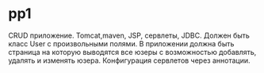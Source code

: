 # pp1
CRUD приложение. Tomcat,maven, JSP, сервлеты, JDBC. Должен быть класс User  с произвольными полями.
В приложении должна быть страница на которую выводятся все юзеры с возможностью добавлять, 
удалять и изменять юзера. Конфигурация сервлетов через аннотации.
